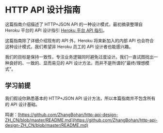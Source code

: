# HTTP API 设计指南

这篇指南介绍描述了 HTTP+JSON API 的一种设计模式，最初摘录整理自 Heroku 平台的 API 设计指引 [Heroku 平台 API 指引](https://devcenter.heroku.com/articles/platform-api-reference)。

这篇指南除了详细介绍现有的 API 外，Heroku 将来新加入的内部 API 也会符合这种设计模式，我们希望非 Heroku 员工的 API 设计者也能感兴趣。

我们的目标是保持一致性，专注业务逻辑同时避免过度设计。我们一直试图找出一种良好的、一致的、显而易见的 API 设计方法，而并不是所谓的"最终/理想模式"。

## 学习前提

我们假设你熟悉基本的 HTTP+JSON API 设计方法，所以本篇指南并不包含所有的 API 设计基础。

鸣谢：[https://github.com/ZhangBohan/http-api-design-ZH_CN/blob/master/README.md](https://github.com/ZhangBohan/http-api-design-ZH_CN/blob/master/README.md)
